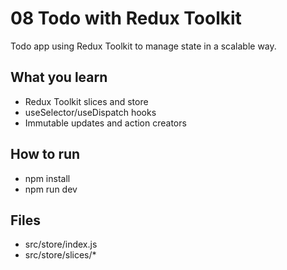 # 08 Todo with Redux Toolkit

Todo app using Redux Toolkit to manage state in a scalable way.

## What you learn
- Redux Toolkit slices and store
- useSelector/useDispatch hooks
- Immutable updates and action creators

## How to run
- npm install
- npm run dev

## Files
- src/store/index.js
- src/store/slices/*
